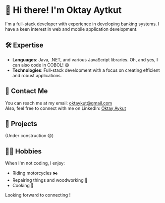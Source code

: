 # 👋 Hi there! I'm Oktay Aytkut

I'm a full-stack developer with experience in developing banking systems. I have a keen interest in web and mobile application development.

## 🛠️ Expertise
- **Languages**: Java, .NET, and various JavaScript libraries. Oh, and yes, I can also code in COBOL! 😄 
- **Technologies**: Full-stack development with a focus on creating efficient and robust applications. 

## 🔗 Contact Me
You can reach me at my email: [oktaykut@gmail.com](mailto:oktaykut@gmail.com)  
Also, feel free to connect with me on LinkedIn: [Oktay Aykut](https://www.linkedin.com/in/oktay-aykut)

## 🚀 Projects
(Under construction 😄)

## 🚴‍♂️ Hobbies
When I'm not coding, I enjoy:
- Riding motorcycles 🏍️
- Repairing things and woodworking 🔧
- Cooking 🍳

Looking forward to connecting !



<!---
oktaykut/oktaykut is a ✨ special ✨ repository because its `README.md` (this file) appears on your GitHub profile.
You can click the Preview link to take a look at your changes.
--->
